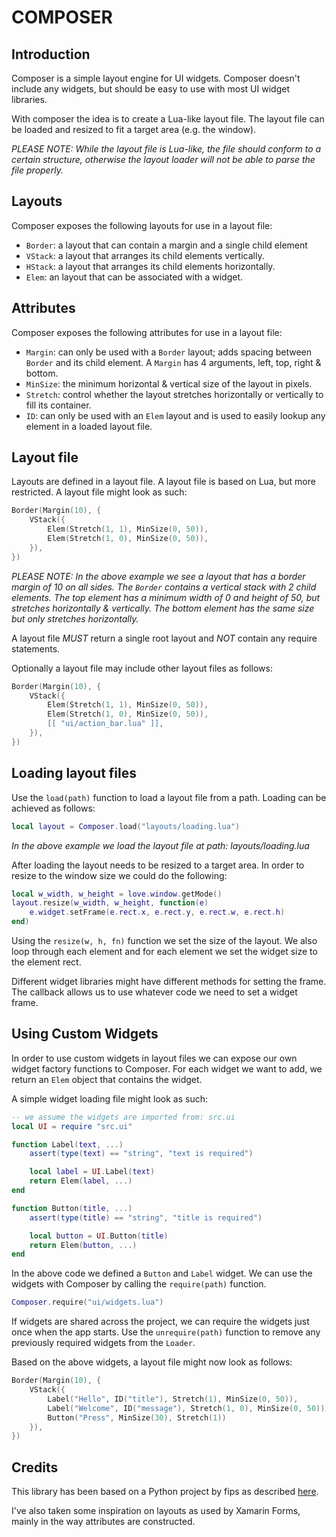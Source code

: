 # COMPOSER

## Introduction

Composer is a simple layout engine for UI widgets. Composer doesn't include
any widgets, but should be easy to use with most UI widget libraries.

With composer the idea is to create a Lua-like layout file. The layout file
can be loaded and resized to fit a target area (e.g. the window).

_*PLEASE NOTE:*
While the layout file is Lua-like, the file should conform to a
certain structure, otherwise the layout loader will not be able to parse the
file properly._

## Layouts

Composer exposes the following layouts for use in a layout file:

* `Border`: a layout that can contain a margin and a single child element
* `VStack`: a layout that arranges its child elements vertically.
* `HStack`: a layout that arranges its child elements horizontally.
* `Elem`: an layout that can be associated with a widget.

## Attributes

Composer exposes the following attributes for use in a layout file:

* `Margin`: can only be used with a `Border` layout; adds spacing between `Border` and
  its child element. A `Margin` has 4 arguments, left, top, right & bottom.
* `MinSize`: the minimum horizontal & vertical size of the layout in pixels.
* `Stretch`: control whether the layout stretches horizontally or vertically to
  fill its container.
* `ID`: can only be used with an `Elem` layout and is used to easily lookup any
  element in a loaded layout file.

## Layout file

Layouts are defined in a layout file. A layout file is based on Lua, but more
restricted. A layout file might look as such:

```lua
Border(Margin(10), {
	VStack({
		Elem(Stretch(1, 1), MinSize(0, 50)),
		Elem(Stretch(1, 0), MinSize(0, 50)),
	}),
})
```

_*PLEASE NOTE:*
In the above example we see a layout that has a border margin of 10 on all
sides. The `Border` contains a vertical stack with 2 child elements. The top
element has a minimum width of 0 and height of 50, but stretches horizontally &
vertically. The bottom element has the same size but only stretches horizontally._

A layout file *MUST* return a single root layout and *NOT* contain any require
statements.

Optionally a layout file may include other layout files as follows:

```lua
Border(Margin(10), {
	VStack({
		Elem(Stretch(1, 1), MinSize(0, 50)),
		Elem(Stretch(1, 0), MinSize(0, 50)),
		[[ "ui/action_bar.lua" ]],
	}),
})
```

## Loading layout files

Use the `load(path)` function to load a layout file from a path. Loading
can be achieved as follows:

```lua
local layout = Composer.load("layouts/loading.lua")
```

_In the above example we load the layout file at path: layouts/loading.lua_

After loading the layout needs to be resized to a target area. In order to
resize to the window size we could do the following:

```lua
local w_width, w_height = love.window.getMode()
layout.resize(w_width, w_height, function(e) 
	e.widget.setFrame(e.rect.x, e.rect.y, e.rect.w, e.rect.h)
end)
```

Using the `resize(w, h, fn)` function we set the size of the layout. We also
loop through each element and for each element we set the widget size to the
element rect.

Different widget libraries might have different methods for setting the frame.
The callback allows us to use whatever code we need to set a widget frame.

## Using Custom Widgets

In order to use custom widgets in layout files we can expose our own widget
factory functions to Composer. For each widget we want to add, we return an
`Elem` object that contains the widget.

A simple widget loading file might look as such:

```lua
-- we assume the widgets are imported from: src.ui
local UI = require "src.ui"

function Label(text, ...)
	assert(type(text) == "string", "text is required")

	local label = UI.Label(text)
	return Elem(label, ...)
end

function Button(title, ...)
	assert(type(title) == "string", "title is required")

	local button = UI.Button(title)
	return Elem(button, ...)
end
```

In the above code we defined a `Button` and `Label` widget. We can use the
widgets with Composer by calling the `require(path)` function.

```lua
Composer.require("ui/widgets.lua")
```

If widgets are shared across the project, we can require the widgets just once
when the app starts. Use the `unrequire(path)` function to remove any previously
required widgets from the `Loader`.

Based on the above widgets, a layout file might now look as follows:

```lua
Border(Margin(10), {
	VStack({
		Label("Hello", ID("title"), Stretch(1), MinSize(0, 50)),
		Label("Welcome", ID("message"), Stretch(1, 0), MinSize(0, 50)),
		Button("Press", MinSize(30), Stretch(1))
	}),
})
```

## Credits

This library has been based on a Python project by fips as described [here](fips).

I've also taken some inspiration on layouts as used by Xamarin Forms, mainly in
the way attributes are constructed.

[fips]: https://forums.4fips.com/viewtopic.php?f=3&t=6896
